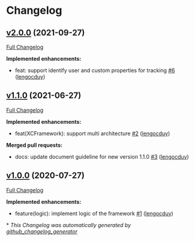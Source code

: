 # Changelog

## [v2.0.0](https://github.com/lengocduy/DLAnalytics/tree/v2.0.0) (2021-09-27)

[Full Changelog](https://github.com/lengocduy/DLAnalytics/compare/v1.1.0...v2.0.0)

**Implemented enhancements:**

- feat: support identify user and custom properties for tracking [\#6](https://github.com/lengocduy/DLAnalytics/pull/6) ([lengocduy](https://github.com/lengocduy))

## [v1.1.0](https://github.com/lengocduy/DLAnalytics/tree/v1.1.0) (2021-06-27)

[Full Changelog](https://github.com/lengocduy/DLAnalytics/compare/v1.0.0...v1.1.0)

**Implemented enhancements:**

- feat\(XCFramework\): support multi architecture [\#2](https://github.com/lengocduy/DLAnalytics/pull/2) ([lengocduy](https://github.com/lengocduy))

**Merged pull requests:**

- docs: update document guideline for new version 1.1.0 [\#3](https://github.com/lengocduy/DLAnalytics/pull/3) ([lengocduy](https://github.com/lengocduy))

## [v1.0.0](https://github.com/lengocduy/DLAnalytics/tree/v1.0.0) (2020-07-27)

[Full Changelog](https://github.com/lengocduy/DLAnalytics/compare/e242309c7135636a2d1c29c1cbb8e5ad3bdf1829...v1.0.0)

**Implemented enhancements:**

- feature\(logic\): implement logic of the framework [\#1](https://github.com/lengocduy/DLAnalytics/pull/1) ([lengocduy](https://github.com/lengocduy))



\* *This Changelog was automatically generated by [github_changelog_generator](https://github.com/github-changelog-generator/github-changelog-generator)*
